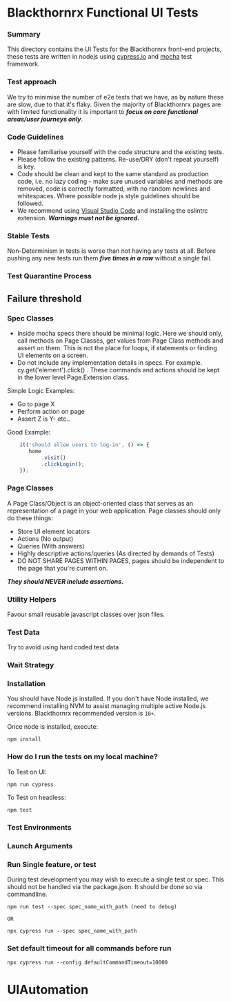 # Blackthornrx Functional UI Tests

### Summary
This directory contains the UI Tests for the Blackthornrx front-end projects, these tests are written in nodejs using [cypress.io](https://www.cypress.io) and [mocha](https://mochajs.org/) test framework.

### Test approach 
We try to minimise the number of e2e tests that we have, as by nature these are slow, due to that it's flaky. Given the majority of Blackthornrx pages are with limited functionality it is important to ***focus on core functional areas/user journeys only***.

### Code Guidelines
- Please familiarise yourself with the code structure and the existing tests. 
- Please follow the existing patterns. Re-use/DRY (don't repeat yourself) is key. 
- Code should be clean and kept to the same standard as production code, i.e. no lazy coding - make sure unused variables and methods are removed, code is correctly formatted, with no random newlines and whitespaces. Where possible node js style guidelines should be followed.
- We recommend using [Visual Studio Code](https://code.visualstudio.com/) and installing the eslintrc extension. ***Warnings must not be ignored.***

### Stable Tests
Non-Determinism in tests is worse than not having any tests at all. Before pushing any new tests run them ***five times in a row***  without a single fail. 

### Test Quarantine Process


## Failure threshold

### Spec Classes
- Inside mocha specs there should be minimal logic. Here we should only, call methods on Page Classes, get values from Page Class methods and assert on them. This is not the place for loops, if statements or finding UI elements on a screen.
- Do not include any implementation details in specs. For example. cy.get('element').click() . These commands and actions should be kept in the lower level Page.Extension class. 

Simple Logic Examples:
- Go to page X
- Perform action on page
- Assert Z is Y- etc..

Good Example:
```js 
    it('should allow users to log-in', () => {
       home
           .visit()
           .clickLogin();
    });
```

### Page Classes
A Page Class/Object is an object-oriented class that serves as an representation of a page in your web application. 
Page classes should only do these things:
- Store UI element locators
- Actions (No output)
- Queries (With answers)
- Highly descriptive actions/queries (As directed by demands of Tests)
- DO NOT SHARE PAGES WITHIN PAGES, pages should be independent to the page that you're current on.

***They should NEVER include assertions.***

### Utility Helpers
Favour small reusable javascript classes over json files.

### Test Data
Try to avoid using hard coded test data 


### Wait Strategy

### Installation
You should have Node.js installed. If you don't have Node installed, we recommend installing NVM to assist managing multiple active Node.js versions.
Blackthornrx recommended version is `10+`.
    
Once node is installed, execute:   

    npm install

### How do I run the tests on my local machine?

To Test on UI:
 
    npm run cypress

To Test on headless:
 
    npm test

    
### Test Environments 
    
### Launch Arguments


### Run Single feature, or test
During test development you may wish to execute a single test or spec. This should not be handled via the package.json. It should be done so via commandline. 

    npm run test --spec spec_name_with_path (need to debug)
    
    OR

    npx cypress run --spec spec_name_with_path    

### Set default timeout for all commands before run
    npx cypress run --config defaultCommandTimeout=10000 
# UIAutomation
